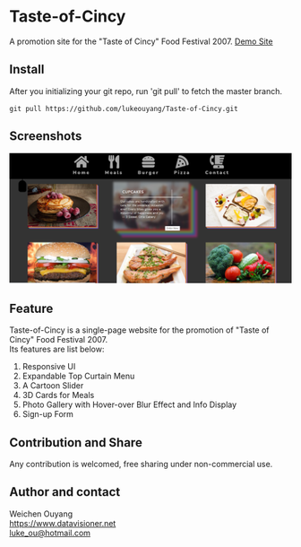 # Taste-of-Cincy
A promotion site for the "Taste of Cincy" Food Festival 2007.
 [Demo Site](https://lukeouyang.github.io/Taste-of-Cincy/)

## Install
After you initializing your git repo, run 'git pull' to fetch the master branch.
```shell
git pull https://github.com/lukeouyang/Taste-of-Cincy.git
```
## Screenshots
![Screenshot-1](https://raw.githubusercontent.com/lukeouyang/Taste-of-Cincy/master/images/Screenshot-1.png)
## Feature
Taste-of-Cincy is a single-page website for the promotion of "Taste of Cincy" Food Festival 2007.  
Its features are list below:

1. Responsive UI
2. Expandable Top Curtain Menu
3. A Cartoon Slider
4. 3D Cards for Meals
5. Photo Gallery with Hover-over Blur Effect and Info Display
6. Sign-up Form


## Contribution and Share
Any contribution is welcomed, free sharing under non-commercial use.

## Author and contact
Weichen Ouyang  
<https://www.datavisioner.net>  
<luke_ou@hotmail.com>  

